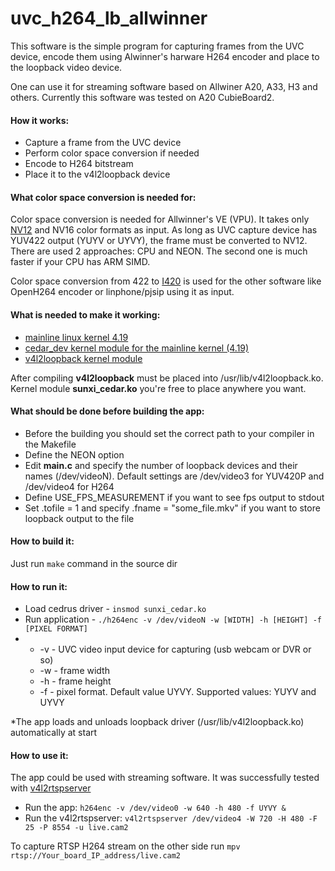 # uvc_h264_lb_allwinner

This software is the simple program for capturing frames from the UVC device, encode them using Alwinner's harware H264 encoder and place to the loopback video device.

One can use it for streaming software based on Allwiner A20, A33, H3 and others. Currently this software was tested on A20 CubieBoard2.

#### How it works:
* Capture a frame from the UVC device
* Perform color space conversion if needed
* Encode to H264 bitstream
* Place it to the v4l2loopback device

#### What color space conversion is needed for:
Color space conversion is needed for Allwinner's VE (VPU). It takes only [NV12](https://wiki.videolan.org/YUV/#NV12) and NV16 color formats as input. As long as UVC capture device has YUV422 output (YUYV or UYVY), the frame must be converted to NV12. There are used 2 approaches: CPU and NEON. The second one is much faster if your CPU has ARM SIMD.

Color space conversion from 422 to [I420](https://wiki.videolan.org/YUV/#I420) is used for the other software like OpenH264 encoder or linphone/pjsip using it as input.

#### What is needed to make it working:
* [mainline linux kernel 4.19](https://cdn.kernel.org/pub/linux/kernel/v4.x/linux-4.19.4.tar.xz)
* [cedar_dev kernel module for the mainline kernel (4.19)](https://github.com/uboborov/sunxi-cedar-mainline.git) 
* [v4l2loopback kernel module](https://github.com/umlaeute/v4l2loopback.git)

After compiling **v4l2loopback** must be placed into /usr/lib/v4l2loopback.ko. Kernel module **sunxi_cedar.ko** you're free to place anywhere you want.

#### What should be done before building the app:
* Before the building you should set the correct path to your compiler in the Makefile
* Define the NEON option
* Edit **main.c** and specify the number of loopback devices and their names (/dev/videoN). Default settings are /dev/video3 for YUV420P and /dev/video4 for H264 
* Define USE_FPS_MEASUREMENT if you want to see fps output to stdout
* Set .tofile = 1 and specify .fname = "some_file.mkv" if you want to store loopback output to the file

#### How to build it:
Just run `make` command in the source dir

#### How to run it:
* Load cedrus driver - `insmod sunxi_cedar.ko`
* Run application - `./h264enc -v /dev/videoN -w [WIDTH] -h [HEIGHT] -f [PIXEL FORMAT]`
* * -v - UVC video input device for capturing (usb webcam or DVR or so)
  * -w - frame width
  * -h - frame height
  * -f - pixel format. Default value UYVY. Supported values: YUYV and UYVY
  
*The app loads and unloads loopback driver (/usr/lib/v4l2loopback.ko) automatically at start

#### How to use it:
The app could be used with streaming software. It was successfully tested with [v4l2rtspserver](https://github.com/mpromonet/v4l2rtspserver.git)
* Run the app: `h264enc -v /dev/video0 -w 640 -h 480 -f UYVY &`
* Run the v4l2rtspserver: `v4l2rtspserver /dev/video4 -W 720 -H 480 -F 25 -P 8554 -u live.cam2`

To capture RTSP H264 stream on the other side run `mpv rtsp://Your_board_IP_address/live.cam2` 


